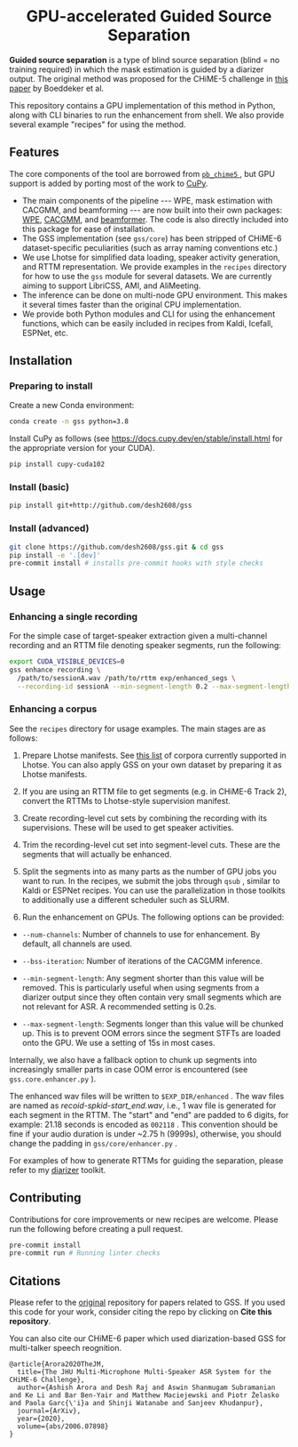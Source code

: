 <h1 align="center">GPU-accelerated Guided Source Separation</h1>

**Guided source separation** is a type of blind source separation (blind = no training required)
in which the mask estimation is guided by a diarizer output. The original method was proposed
for the CHiME-5 challenge in [this paper](http://spandh.dcs.shef.ac.uk/chime_workshop/papers/CHiME_2018_paper_boeddecker.pdf) by Boeddeker et al.

This repository contains a GPU implementation of this method in Python, along with CLI binaries
to run the enhancement from shell. We also provide several example "recipes" for using the
method.

## Features

The core components of the tool are borrowed from [ `pb_chime5` ](https://github.com/fgnt/pb_chime5), but GPU support is added by porting most of the work to [CuPy](https://github.com/cupy/cupy).

* The main components of the pipeline --- WPE, mask estimation with CACGMM, and beamforming --- are now
built into their own packages: [WPE](https://github.com/desh2608/wpe), [CACGMM](https://github.com/desh2608/cacgmm), and [beamformer](https://github.com/desh2608/beamformer). The code is also
directly included into this package for ease of installation.
* The GSS implementation (see `gss/core`) has been stripped of CHiME-6 dataset-specific peculiarities
(such as array naming conventions etc.)
* We use Lhotse for simplified data loading, speaker activity generation, and RTTM representation. We provide
examples in the `recipes` directory for how to use the `gss` module for several datasets. We
are currently aiming to support LibriCSS, AMI, and AliMeeting.
* The inference can be done on multi-node GPU environment. This makes it several times faster than the
original CPU implementation.
* We provide both Python modules and CLI for using the enhancement functions, which can be
easily included in recipes from Kaldi, Icefall, ESPNet, etc.

## Installation

### Preparing to install

Create a new Conda environment:

```bash
conda create -n gss python=3.8
```

Install CuPy as follows (see https://docs.cupy.dev/en/stable/install.html for the appropriate version
for your CUDA).

```bash
pip install cupy-cuda102
```

### Install (basic)

```bash
pip install git+http://github.com/desh2608/gss
```

### Install (advanced)

```bash
git clone https://github.com/desh2608/gss.git & cd gss
pip install -e '.[dev]'
pre-commit install # installs pre-commit hooks with style checks
```

## Usage

### Enhancing a single recording

For the simple case of target-speaker extraction given a multi-channel recording and an
RTTM file denoting speaker segments, run the following:

```bash
export CUDA_VISIBLE_DEVICES=0
gss enhance recording \
  /path/to/sessionA.wav /path/to/rttm exp/enhanced_segs \
  --recording-id sessionA --min-segment-length 0.2 --max-segment-length 10.0
```

### Enhancing a corpus

See the `recipes` directory for usage examples. The main stages are as follows:

1. Prepare Lhotse manifests. See [this list](https://lhotse.readthedocs.io/en/latest/corpus.html#standard-data-preparation-recipes) of corpora currently supported in Lhotse.
You can also apply GSS on your own dataset by preparing it as Lhotse manifests.

2. If you are using an RTTM file to get segments (e.g. in CHiME-6 Track 2), convert the RTTMs
to Lhotse-style supervision manifest.

3. Create recording-level cut sets by combining the recording with its supervisions. These
will be used to get speaker activities.

4. Trim the recording-level cut set into segment-level cuts. These are the segments that will
actually be enhanced.

5. Split the segments into as many parts as the number of GPU jobs you want to run. In the
recipes, we submit the jobs through `qsub` , similar to Kaldi or ESPNet recipes. You can
use the parallelization in those toolkits to additionally use a different scheduler such as
SLURM.

6. Run the enhancement on GPUs. The following options can be provided:

* `--num-channels`: Number of channels to use for enhancement. By default, all channels are used.

* `--bss-iteration`: Number of iterations of the CACGMM inference.

* `--min-segment-length`: Any segment shorter than this value will be removed. This is
particularly useful when using segments from a diarizer output since they often contain
very small segments which are not relevant for ASR. A recommended setting is 0.2s.

* `--max-segment-length`: Segments longer than this value will be chunked up. This is
to prevent OOM errors since the segment STFTs are loaded onto the GPU. We use a setting
of 15s in most cases.

Internally, we also have a fallback option to chunk up segments into increasingly smaller
parts in case OOM error is encountered (see `gss.core.enhancer.py` ).

The enhanced wav files will be written to `$EXP_DIR/enhanced` . The wav files are named
as *recoid-spkid-start_end.wav*, i.e., 1 wav file is generated for each segment in the RTTM.
The "start" and "end" are padded to 6 digits, for example: 21.18 seconds is encoded as
`002118` . This convention should be fine if your audio duration is under ~2.75 h (9999s),
otherwise, you should change the padding in `gss/core/enhancer.py` .

For examples of how to generate RTTMs for guiding the separation, please refer to my
[diarizer](https://github.com/desh2608/diarizer) toolkit.

## Contributing

Contributions for core improvements or new recipes are welcome. Please run the following
before creating a pull request.

```bash
pre-commit install
pre-commit run # Running linter checks
```

## Citations

Please refer to the [original](https://github.com/fgnt/pb_chime5) repository for papers
related to GSS. If you used this code for your work, consider citing the repo by clicking on
**Cite this repository**.

You can also cite our CHiME-6 paper which used diarization-based GSS for multi-talker speech reognition.

```
@article{Arora2020TheJM,
  title={The JHU Multi-Microphone Multi-Speaker ASR System for the CHiME-6 Challenge},
  author={Ashish Arora and Desh Raj and Aswin Shanmugam Subramanian and Ke Li and Bar Ben-Yair and Matthew Maciejewski and Piotr Żelasko and Paola Garc{\'i}a and Shinji Watanabe and Sanjeev Khudanpur},
  journal={ArXiv},
  year={2020},
  volume={abs/2006.07898}
}
```
